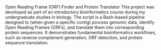 Open Reading Frame (ORF) Finder and Protein Translator
This project was developed as part of an introductory bioinformatics course during my undergraduate studies in biology. 
The script is a Bash-based pipeline designed to (when given a specific contig) process genomic data,
  identify Open Reading Frames (ORFs), and translate them into corresponding protein sequences. 
It demonstrates fundamental bioinformatics workflows, such as reverse complement generation, ORF detection, and protein sequence translation.
